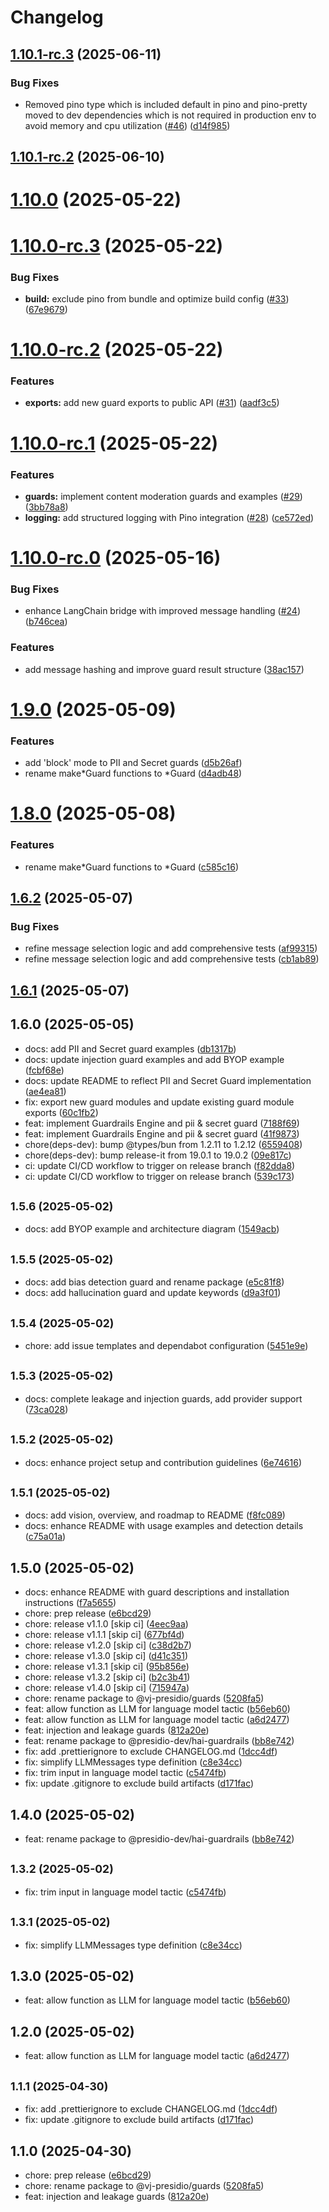 # Changelog

## [1.10.1-rc.3](https://github.com/presidio-oss/hai-guardrails/compare/v1.10.1-rc.2...v1.10.1-rc.3) (2025-06-11)


### Bug Fixes

* Removed pino type which is included default in pino and pino-pretty moved to dev dependencies which is not required in production env to avoid memory and cpu utilization ([#46](https://github.com/presidio-oss/hai-guardrails/issues/46)) ([d14f985](https://github.com/presidio-oss/hai-guardrails/commit/d14f985e114529180d6a9b45bf6ac1aee97b3c79))

## [1.10.1-rc.2](https://github.com/presidio-oss/hai-guardrails/compare/v1.10.0...v1.10.1-rc.2) (2025-06-10)

# [1.10.0](https://github.com/presidio-oss/hai-guardrails/compare/v1.10.0-rc.3...v1.10.0) (2025-05-22)

# [1.10.0-rc.3](https://github.com/presidio-oss/hai-guardrails/compare/v1.10.0-rc.2...v1.10.0-rc.3) (2025-05-22)


### Bug Fixes

* **build:** exclude pino from bundle and optimize build config ([#33](https://github.com/presidio-oss/hai-guardrails/issues/33)) ([67e9679](https://github.com/presidio-oss/hai-guardrails/commit/67e9679898aae7802bf83655fe31775147b35630))

# [1.10.0-rc.2](https://github.com/presidio-oss/hai-guardrails/compare/v1.10.0-rc.1...v1.10.0-rc.2) (2025-05-22)


### Features

* **exports:** add new guard exports to public API ([#31](https://github.com/presidio-oss/hai-guardrails/issues/31)) ([aadf3c5](https://github.com/presidio-oss/hai-guardrails/commit/aadf3c5c333774e4e65d8f4dabd3d26a199a59c0))

# [1.10.0-rc.1](https://github.com/presidio-oss/hai-guardrails/compare/v1.10.0-rc.0...v1.10.0-rc.1) (2025-05-22)


### Features

* **guards:** implement content moderation guards and examples ([#29](https://github.com/presidio-oss/hai-guardrails/issues/29)) ([3bb78a8](https://github.com/presidio-oss/hai-guardrails/commit/3bb78a873e437500e4663af327df9c4fe353836e))
* **logging:** add structured logging with Pino integration ([#28](https://github.com/presidio-oss/hai-guardrails/issues/28)) ([ce572ed](https://github.com/presidio-oss/hai-guardrails/commit/ce572edf345e48876a4412cbbb385c9203b0cb76))

# [1.10.0-rc.0](https://github.com/presidio-oss/hai-guardrails/compare/v1.9.0...v1.10.0-rc.0) (2025-05-16)


### Bug Fixes

* enhance LangChain bridge with improved message handling ([#24](https://github.com/presidio-oss/hai-guardrails/issues/24)) ([b746cea](https://github.com/presidio-oss/hai-guardrails/commit/b746cea00b1764596f53f4799adc98a60bec8ad1))


### Features

* add message hashing and improve guard result structure ([38ac157](https://github.com/presidio-oss/hai-guardrails/commit/38ac157c1b71c993032f93088039bbfdf07998dc))

# [1.9.0](https://github.com/presidio-oss/hai-guardrails/compare/v1.8.0...v1.9.0) (2025-05-09)


### Features

* add 'block' mode to PII and Secret guards ([d5b26af](https://github.com/presidio-oss/hai-guardrails/commit/d5b26afdeec9aaf957c0173a4c2cc350c6dc76a6))
* rename make*Guard functions to *Guard ([d4adb48](https://github.com/presidio-oss/hai-guardrails/commit/d4adb48cb9466e22272094e172a745bb37c492e8))

# [1.8.0](https://github.com/presidio-oss/hai-guardrails/compare/v1.6.2...v1.8.0) (2025-05-08)


### Features

* rename make*Guard functions to *Guard ([c585c16](https://github.com/presidio-oss/hai-guardrails/commit/c585c16ff39fdb67ddeace60a5a3fa0579ce6b7a))

## [1.6.2](https://github.com/presidio-oss/hai-guardrails/compare/v1.6.1...v1.6.2) (2025-05-07)


### Bug Fixes

* refine message selection logic and add comprehensive tests ([af99315](https://github.com/presidio-oss/hai-guardrails/commit/af9931537be453557461aeb4ceb1b89ed406695c))
* refine message selection logic and add comprehensive tests ([cb1ab89](https://github.com/presidio-oss/hai-guardrails/commit/cb1ab891fd1bd3256d45361dbeda2e57631143d9))

## [1.6.1](https://github.com/presidio-oss/hai-guardrails/compare/v1.6.0...v1.6.1) (2025-05-07)

## 1.6.0 (2025-05-05)

* docs: add PII and Secret guard examples ([db1317b](https://github.com/presidio-oss/hai-guardrails/commit/db1317b))
* docs: update injection guard examples and add BYOP example ([fcbf68e](https://github.com/presidio-oss/hai-guardrails/commit/fcbf68e))
* docs: update README to reflect PII and Secret Guard implementation ([ae4ea81](https://github.com/presidio-oss/hai-guardrails/commit/ae4ea81))
* fix: export new guard modules and update existing guard module exports ([60c1fb2](https://github.com/presidio-oss/hai-guardrails/commit/60c1fb2))
* feat: implement Guardrails Engine and pii & secret guard ([7188f69](https://github.com/presidio-oss/hai-guardrails/commit/7188f69))
* feat: implement Guardrails Engine and pii & secret guard ([41f9873](https://github.com/presidio-oss/hai-guardrails/commit/41f9873))
* chore(deps-dev): bump @types/bun from 1.2.11 to 1.2.12 ([6559408](https://github.com/presidio-oss/hai-guardrails/commit/6559408))
* chore(deps-dev): bump release-it from 19.0.1 to 19.0.2 ([09e817c](https://github.com/presidio-oss/hai-guardrails/commit/09e817c))
* ci: update CI/CD workflow to trigger on release branch ([f82dda8](https://github.com/presidio-oss/hai-guardrails/commit/f82dda8))
* ci: update CI/CD workflow to trigger on release branch ([539c173](https://github.com/presidio-oss/hai-guardrails/commit/539c173))

## <small>1.5.6 (2025-05-02)</small>

* docs: add BYOP example and architecture diagram ([1549acb](https://github.com/presidio-oss/hai-guardrails/commit/1549acb))

## <small>1.5.5 (2025-05-02)</small>

* docs: add bias detection guard and rename package ([e5c81f8](https://github.com/presidio-oss/hai-guardrails/commit/e5c81f8))
* docs: add hallucination guard and update keywords ([d9a3f01](https://github.com/presidio-oss/hai-guardrails/commit/d9a3f01))

## <small>1.5.4 (2025-05-02)</small>

* chore: add issue templates and dependabot configuration ([5451e9e](https://github.com/presidio-oss/hai-guardrails/commit/5451e9e))

## <small>1.5.3 (2025-05-02)</small>

* docs: complete leakage and injection guards, add provider support ([73ca028](https://github.com/presidio-oss/hai-guardrails/commit/73ca028))

## <small>1.5.2 (2025-05-02)</small>

* docs: enhance project setup and contribution guidelines ([6e74616](https://github.com/presidio-oss/hai-guardrails/commit/6e74616))

## <small>1.5.1 (2025-05-02)</small>

* docs: add vision, overview, and roadmap to README ([f8fc089](https://github.com/presidio-oss/hai-guardrails/commit/f8fc089))
* docs: enhance README with usage examples and detection details ([c75a01a](https://github.com/presidio-oss/hai-guardrails/commit/c75a01a))

## 1.5.0 (2025-05-02)

* docs: enhance README with guard descriptions and installation instructions ([f7a5655](https://github.com/presidio-oss/hai-guardrails/commit/f7a5655))
* chore: prep release ([e6bcd29](https://github.com/presidio-oss/hai-guardrails/commit/e6bcd29))
* chore: release v1.1.0 [skip ci] ([4eec9aa](https://github.com/presidio-oss/hai-guardrails/commit/4eec9aa))
* chore: release v1.1.1 [skip ci] ([677bf4d](https://github.com/presidio-oss/hai-guardrails/commit/677bf4d))
* chore: release v1.2.0 [skip ci] ([c38d2b7](https://github.com/presidio-oss/hai-guardrails/commit/c38d2b7))
* chore: release v1.3.0 [skip ci] ([d41c351](https://github.com/presidio-oss/hai-guardrails/commit/d41c351))
* chore: release v1.3.1 [skip ci] ([95b856e](https://github.com/presidio-oss/hai-guardrails/commit/95b856e))
* chore: release v1.3.2 [skip ci] ([b2c3b41](https://github.com/presidio-oss/hai-guardrails/commit/b2c3b41))
* chore: release v1.4.0 [skip ci] ([715947a](https://github.com/presidio-oss/hai-guardrails/commit/715947a))
* chore: rename package to @vj-presidio/guards ([5208fa5](https://github.com/presidio-oss/hai-guardrails/commit/5208fa5))
* feat: allow function as LLM for language model tactic ([b56eb60](https://github.com/presidio-oss/hai-guardrails/commit/b56eb60))
* feat: allow function as LLM for language model tactic ([a6d2477](https://github.com/presidio-oss/hai-guardrails/commit/a6d2477))
* feat: injection and leakage guards ([812a20e](https://github.com/presidio-oss/hai-guardrails/commit/812a20e))
* feat: rename package to @presidio-dev/hai-guardrails ([bb8e742](https://github.com/presidio-oss/hai-guardrails/commit/bb8e742))
* fix: add .prettierignore to exclude CHANGELOG.md ([1dcc4df](https://github.com/presidio-oss/hai-guardrails/commit/1dcc4df))
* fix: simplify LLMMessages type definition ([c8e34cc](https://github.com/presidio-oss/hai-guardrails/commit/c8e34cc))
* fix: trim input in language model tactic ([c5474fb](https://github.com/presidio-oss/hai-guardrails/commit/c5474fb))
* fix: update .gitignore to exclude build artifacts ([d171fac](https://github.com/presidio-oss/hai-guardrails/commit/d171fac))

## 1.4.0 (2025-05-02)

* feat: rename package to @presidio-dev/hai-guardrails ([bb8e742](https://github.com/vj-presidio/guard/commit/bb8e742))

## <small>1.3.2 (2025-05-02)</small>

* fix: trim input in language model tactic ([c5474fb](https://github.com/vj-presidio/guard/commit/c5474fb))

## <small>1.3.1 (2025-05-02)</small>

* fix: simplify LLMMessages type definition ([c8e34cc](https://github.com/vj-presidio/guard/commit/c8e34cc))

## 1.3.0 (2025-05-02)

* feat: allow function as LLM for language model tactic ([b56eb60](https://github.com/vj-presidio/guard/commit/b56eb60))

## 1.2.0 (2025-05-02)

* feat: allow function as LLM for language model tactic ([a6d2477](https://github.com/vj-presidio/guard/commit/a6d2477))

## <small>1.1.1 (2025-04-30)</small>

* fix: add .prettierignore to exclude CHANGELOG.md ([1dcc4df](https://github.com/vj-presidio/guard/commit/1dcc4df))
* fix: update .gitignore to exclude build artifacts ([d171fac](https://github.com/vj-presidio/guard/commit/d171fac))

## 1.1.0 (2025-04-30)

* chore: prep release ([e6bcd29](https://github.com/vj-presidio/guard/commit/e6bcd29))
* chore: rename package to @vj-presidio/guards ([5208fa5](https://github.com/vj-presidio/guard/commit/5208fa5))
* feat: injection and leakage guards ([812a20e](https://github.com/vj-presidio/guard/commit/812a20e))
